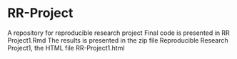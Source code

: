 # RR-Project
A repository for reproducible research project
Final code is presented in RR Project1.Rmd
The results is presented in the zip file Reproducible Research Project1, the HTML file RR-Project1.html

